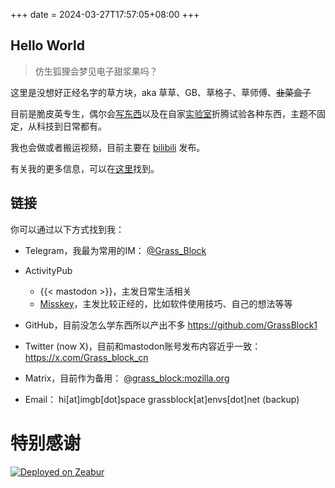 +++
date = 2024-03-27T17:57:05+08:00
+++
## Hello World
> 仿生狐狸会梦见电子甜浆果吗？

这里是没想好正经名字的草方块，aka 草草、GB、草格子、草师傅、~~韭菜盒子~~

目前是脆皮英专生，偶尔会[写东西](https://blog.imgb.space)以及在自家[实验室](https://lab.imgb.space)折腾试验各种东西，主题不固定，从科技到日常都有。

我也会做或者搬运视频，目前主要在 [bilibili](https://space.bilibili.com/1357023518) 发布。

有关我的更多信息，可以在[这里](/about)找到。
## 链接
你可以通过以下方式找到我：

- Telegram，我最为常用的IM： [@Grass_Block](tg://user?id=616760897)
- ActivityPub
  - {{< mastodon >}}，主发日常生活相关
  - [Misskey](https://nya.one/@grassblock)，主发比较正经的，比如软件使用技巧、自己的想法等等

- GitHub，目前没怎么学东西所以产出不多
  https://github.com/GrassBlock1
- Twitter (now X)，目前和mastodon账号发布内容近乎一致：  https://x.com/Grass_block_cn
- Matrix，目前作为备用： [@grass_block:mozilla.org](https://matrix.to/#/@grass_block:mozilla.org)
- Email： hi[at]imgb[dot]space grassblock[at]envs[dot]net (backup)

# 特别感谢
[![Deployed on Zeabur](https://zeabur.com/deployed-on-zeabur-dark.svg)](https://zeabur.com?referralCode=GrassBlock1&utm_source=GrassBlock1&utm_campaign=oss)